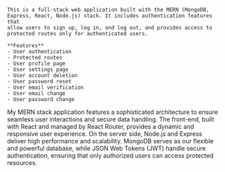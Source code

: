     This is a full-stack web application built with the MERN (MongoDB,
    Express, React, Node.js) stack. It includes authentication features that
    allow users to sign up, log in, and log out, and provides access to
    protected routes only for authenticated users.

    **Features**
    - User authentication
    - Protected routes
    - User profile page
    - User settings page
    - User account deletion
    - User password reset
    - User email verification
    - User email change
    - User password change

 My MERN stack application features a sophisticated architecture to ensure seamless user interactions and secure data handling. 
 The front-end, built with React and managed by React Router, provides a dynamic and responsive user experience. On the server side,
 Node.js and Express deliver high performance and scalability. MongoDB serves as our flexible and powerful database, 
 while JSON Web Tokens (JWT) handle secure authentication, ensuring that
 only authorized users can access protected resources.
